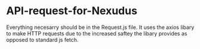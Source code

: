 # API-request-for-Nexudus
Everything necesarry should be in the Request.js file. It uses the axios libary to make HTTP requests due to the increased saftey the libary provides as opposed to standard js fetch.
